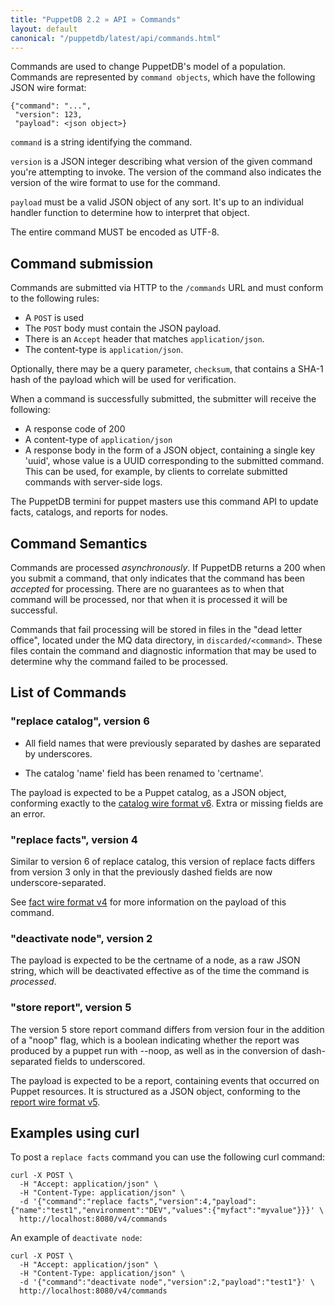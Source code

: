 ```yaml
---
title: "PuppetDB 2.2 » API » Commands"
layout: default
canonical: "/puppetdb/latest/api/commands.html"
---
```


[factsv4]: ./wire_format/facts_format_v4.html
[catalogv6]: ./wire_format/catalog_format_v6.html
[reportv5]: ./wire_format/report_format_v5.html

Commands are used to change PuppetDB's
model of a population. Commands are represented by `command objects`,
which have the following JSON wire format:

    {"command": "...",
     "version": 123,
     "payload": <json object>}

`command` is a string identifying the command.

`version` is a JSON integer describing what version of the given
command you're attempting to invoke. The version of the command
also indicates the version of the wire format to use for the command.

`payload` must be a valid JSON object of any sort. It's up to an
individual handler function to determine how to interpret that object.

The entire command MUST be encoded as UTF-8.

## Command submission

Commands are submitted via HTTP to the `/commands` URL and must
conform to the following rules:

* A `POST` is used
* The `POST` body must contain the JSON payload.
* There is an `Accept` header that matches `application/json`.
* The content-type is `application/json`.

Optionally, there may be a query parameter, `checksum`, that contains a SHA-1 hash of
the payload which will be used for verification.

When a command is successfully submitted, the submitter will
receive the following:

* A response code of 200
* A content-type of `application/json`
* A response body in the form of a JSON object, containing a single key 'uuid', whose
  value is a UUID corresponding to the submitted command. This can be used, for example, by
  clients to correlate submitted commands with server-side logs.

The PuppetDB termini for puppet masters use this command API to update facts, catalogs, and reports for nodes.

## Command Semantics

Commands are processed _asynchronously_. If PuppetDB returns a 200
when you submit a command, that only indicates that the command has
been _accepted_ for processing. There are no guarantees as to when
that command will be processed, nor that when it is processed it will
be successful.

Commands that fail processing will be stored in files in the "dead
letter office", located under the MQ data directory, in
`discarded/<command>`. These files contain the command and diagnostic
information that may be used to determine why the command failed to be
processed.

## List of Commands

### "replace catalog", version 6

* All field names that were previously separated by dashes are
  separated by underscores.

* The catalog 'name' field has been renamed to 'certname'.

The payload is expected to be a Puppet catalog, as a JSON object,
conforming exactly to the [catalog wire format v6][catalogv6]. Extra
or missing fields are an error.

### "replace facts", version 4

Similar to version 6 of replace catalog, this version of replace facts differs
from version 3 only in that the previously dashed fields are now
underscore-separated.

See [fact wire format v4][factsv4] for more information on the
payload of this command.

### "deactivate node", version 2

The payload is expected to be the certname of a node, as a raw JSON
string, which will be deactivated effective as of the time the command
is *processed*.

### "store report", version 5

The version 5 store report command differs from version four in the addition of
a "noop" flag, which is a boolean indicating whether the report was produced by
a puppet run with --noop, as well as in the conversion of dash-separated fields to
underscored.

The payload is expected to be a report, containing events that occurred on Puppet
resources.  It is structured as a JSON object, conforming to the
[report wire format v5][reportv5].

## Examples using curl

To post a `replace facts` command you can use the following curl command:

    curl -X POST \
      -H "Accept: application/json" \
      -H "Content-Type: application/json" \
      -d '{"command":"replace facts","version":4,"payload":{"name":"test1","environment":"DEV","values":{"myfact":"myvalue"}}}' \
      http://localhost:8080/v4/commands

An example of `deactivate node`:

    curl -X POST \
      -H "Accept: application/json" \
      -H "Content-Type: application/json" \
      -d '{"command":"deactivate node","version":2,"payload":"test1"}' \
      http://localhost:8080/v4/commands
